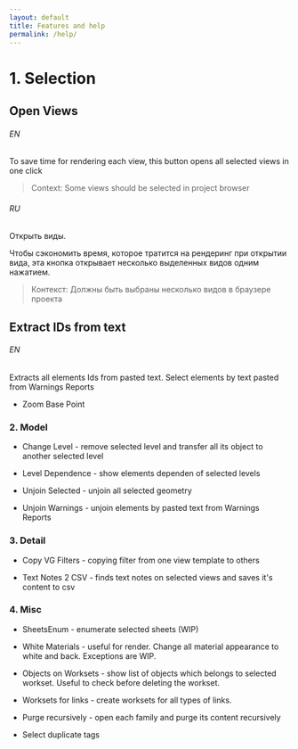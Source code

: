 ```yaml
---
layout: default
title: Features and help
permalink: /help/
---
```


# 1. Selection

## Open Views

###### EN

To save time for rendering each view, this button opens all selected views in one click

> Context: Some views should be selected in project browser

###### RU

Открыть виды.

Чтобы сэкономить время, которое тратится на рендеринг при открытии вида, эта кнопка открывает несколько выделенных видов одним нажатием.

> Контекст: Должны быть выбраны несколько видов в браузере проекта


## Extract IDs from text

###### EN

Extracts all elements Ids from pasted text. Select elements by text pasted from Warnings Reports

- Zoom Base Point

### 2. Model

- Change Level - remove selected level and transfer all its object to another selected level

- Level Dependence - show elements dependen of selected levels

- Unjoin Selected - unjoin all selected geometry

- Unjoin Warnings - unjoin elements by pasted text from Warnings Reports

### 3. Detail

- Copy VG Filters - copying filter from one view template to others

- Text Notes 2 CSV - finds text notes on selected views and saves it's content to csv

### 4. Misc

- SheetsEnum - enumerate selected sheets (WIP)

- White Materials - useful for render. Change all material appearance to white and back. Exceptions are WIP.

- Objects on Worksets - show list of objects which belongs to selected workset. Useful to check before deleting the workset.

- Worksets for links - create worksets for all types of links.

- Purge recursively - open each family and purge its content recursively

- Select duplicate tags

